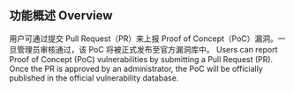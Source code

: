 ## 功能概述 Overview

用户可通过提交 Pull Request（PR）来上报 Proof of Concept（PoC）漏洞。一旦管理员审核通过，该 PoC 将被正式发布至官方漏洞库中。
Users can report Proof of Concept (PoC) vulnerabilities by submitting a Pull Request (PR). Once the PR is approved by an administrator, the PoC will be officially published in the official vulnerability database.
